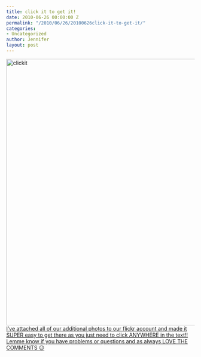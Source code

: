 ```yaml
---
title: click it to get it!
date: 2010-06-26 00:00:00 Z
permalink: "/2010/06/26/20100626click-it-to-get-it/"
categories:
- Uncategorized
author: Jennifer
layout: post
---
```


<img title="clickit" height="713" alt="clickit" width="950" class="alignleft size-full wp-image-741" src="/teamelam/assets/images/click-it-to-get-it/1277732415000-missing.jpg" />[I&#8217;ve attached all of our additional photos to our flickr account and made it SUPER easy to get there as you just need to click ANYWHERE in the text!! Lemme know if you have problems or questions and as always LOVE THE COMMENTS 😉](http://www.flickr.com/photos/jenniferandJennifers_photos/)
